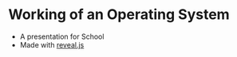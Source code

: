 # Working of an Operating System
- A presentation for School
- Made with [reveal.js](https://revealjs.com/)
